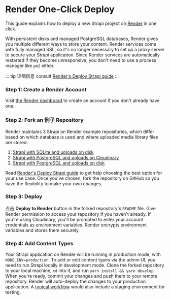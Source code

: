 # Render One-Click Deploy

This guide explains how to deploy a new Strapi project on [Render](https://render.com) in one click.

With persistent disks and managed PostgreSQL databases, Render gives you multiple different ways to store your content. Render services come with fully managed SSL, so it's no longer necessary to set up a proxy server to secure your Strapi application. Since Render services are automatically restarted if they become unresponsive, you don't need to use a process manager like `pm2` either.

::: tip
详细信息 consult [Render's Deploy Strapi guide](https://render.com/docs/deploy-strapi)
:::

### Step 1: Create a Render Account

Visit [the Render dashboard](https://dashboard.render.com) to create an account if you don't already have one.

### Step 2: Fork an 例子 Repository

Render maintains 3 Strapi on Render example repositories, which differ based on which database is used and where uploaded media library files are stored:

1. [Strapi with SQLite and uploads on disk](https://github.com/render-examples/strapi-sqlite)
2. [Strapi with PostgreSQL and uploads on Cloudinary](https://github.com/render-examples/strapi-postgres-cloudinary)
3. [Strapi with PostgreSQL and uploads on disk](https://github.com/render-examples/strapi-postgres)

Read [Render's Deploy Strapi guide](https://render.com/docs/deploy-strapi) to get help choosing the best option for your use case. Once you've chosen, fork the repository on GitHub so you have the flexibility to make your own changes.

### Step 3: Deploy

点击 **Deploy to Render** button in the forked repository's `README` file. Give Render permission to access your repository if you haven't already. If you're using Cloudinary, you'll be prompted to enter your account credentials as environment variables. Render encrypts environment variables and stores them securely.

### Step 4: Add Content Types

Your Strapi application on Render will be running in production mode, with `NODE_ENV=production`. To add or edit content types via the admin UI, you need to run Strapi locally in development mode. Clone the forked repository to your local machine, `cd` into it, and run `yarn install && yarn develop`. When you're ready, commit your changes and push them to your remote repository. Render will auto-deploy the changes to your production application. A [typical workflow](https://render.com/docs/deploy-strapi#development-%E2%86%92-staging-%E2%86%92-production) would also include a staging environment for testing.
